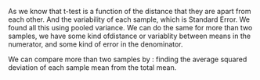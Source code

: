 As we know that t-test is a function of the distance that they are apart from each other. And the variability of each sample, which is Standard Error.
We found all this using pooled variance.
We can do the same for more than two samples, we have some kind ofdistance or variablity between means in the numerator, and some kind of error in the denominator.

We can compare more than two samples by : finding the average squared deviation of each sample mean from the total mean.

